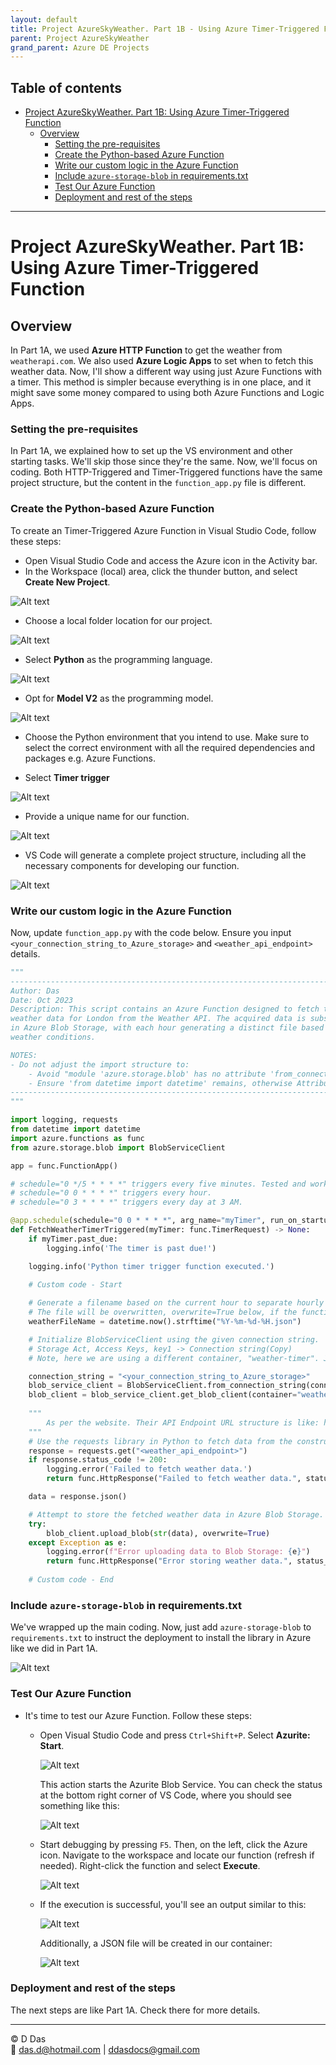 ```yaml
---
layout: default
title: Project AzureSkyWeather. Part 1B - Using Azure Timer-Triggered Function
parent: Project AzureSkyWeather
grand_parent: Azure DE Projects
---
```


## Table of contents
- [Project AzureSkyWeather. Part 1B: Using Azure Timer-Triggered Function](#project-azureskyweather-part-1b-using-azure-timer-triggered-function)
  - [Overview](#overview)
    - [Setting the pre-requisites](#setting-the-pre-requisites)
    - [Create the Python-based Azure Function](#create-the-python-based-azure-function)
    - [Write our custom logic in the Azure Function](#write-our-custom-logic-in-the-azure-function)
    - [Include  `azure-storage-blob` in requirements.txt](#include--azure-storage-blob-in-requirementstxt)
    - [Test Our Azure Function](#test-our-azure-function)
    - [Deployment and rest of the steps](#deployment-and-rest-of-the-steps)

---
# Project AzureSkyWeather. Part 1B: Using Azure Timer-Triggered Function

## Overview

In Part 1A, we used **Azure HTTP Function** to get the weather from `weatherapi.com`. We also used **Azure Logic Apps** to set when to fetch this weather data. Now, I'll show a different way using just Azure Functions with a timer. This method is simpler because everything is in one place, and it might save some money compared to using both Azure Functions and Logic Apps.

### Setting the pre-requisites

In Part 1A, we explained how to set up the VS environment and other starting tasks. We'll skip those since they're the same. Now, we'll focus on coding. Both HTTP-Triggered and Timer-Triggered functions have the same project structure, but the content in the `function_app.py` file is different.

### Create the Python-based Azure Function

To create an Timer-Triggered Azure Function in Visual Studio Code, follow these steps:

- Open Visual Studio Code and access the Azure icon in the Activity bar.
- In the Workspace (local) area, click the thunder button, and select **Create New Project**.

![Alt text](image-21.png)

- Choose a local folder location for our project.

![Alt text](image-41.png)

- Select **Python** as the programming language.

![Alt text](image-42.png)

- Opt for **Model V2** as the programming model.

![Alt text](image-43.png)

- Choose the Python environment that you intend to use. Make sure to select the correct environment with all the required dependencies and packages e.g. Azure Functions.

- Select **Timer trigger**

![Alt text](image-74.png)

- Provide a unique name for our function.

![Alt text](image-45.png)

- VS Code will generate a complete project structure, including all the necessary components for developing our function.

![Alt text](image-75.png)

### Write our custom logic in the Azure Function

Now, update `function_app.py` with the code below. Ensure you input `<your_connection_string_to_Azure_storage>` and `<weather_api_endpoint>` details.

```python
"""
-------------------------------------------------------------------------------
Author: Das
Date: Oct 2023
Description: This script contains an Azure Function designed to fetch the current 
weather data for London from the Weather API. The acquired data is subsequently stored 
in Azure Blob Storage, with each hour generating a distinct file based on the current 
weather conditions.

NOTES: 
- Do not adjust the import structure to:
    - Avoid "module 'azure.storage.blob' has no attribute 'from_connection_string'."
    - Ensure 'from datetime import datetime' remains, otherwise AttributeError: module 'datetime' has no attribute 'now' 
-------------------------------------------------------------------------------
"""

import logging, requests
from datetime import datetime
import azure.functions as func
from azure.storage.blob import BlobServiceClient

app = func.FunctionApp()

# schedule="0 */5 * * * *" triggers every five minutes. Tested and working.
# schedule="0 0 * * * *" triggers every hour.
# schedule="0 3 * * * *" triggers every day at 3 AM.

@app.schedule(schedule="0 0 * * * *", arg_name="myTimer", run_on_startup=True, use_monitor=False) 
def FetchWeatherTimerTriggered(myTimer: func.TimerRequest) -> None:
    if myTimer.past_due:
        logging.info('The timer is past due!')

    logging.info('Python timer trigger function executed.')

    # Custom code - Start
    
    # Generate a filename based on the current hour to separate hourly weather data.
    # The file will be overwritten, overwrite=True below, if the function is triggered multiple times within the same hour.
    weatherFileName = datetime.now().strftime("%Y-%m-%d-%H.json")

    # Initialize BlobServiceClient using the given connection string.
    # Storage Act, Access Keys, key1 -> Connection string(Copy)
    # Note, here we are using a different container, "weather-timer". Just to separate it from HTTP-Triggered code.

    connection_string = "<your_connection_string_to_Azure_storage>"
    blob_service_client = BlobServiceClient.from_connection_string(connection_string)
    blob_client = blob_service_client.get_blob_client(container="weather-timer", blob=weatherFileName)
    
    """
        As per the website. Their API Endpoint URL structure is like: http://api.weatherapi.com/v1/current.json?key=YOUR_API_KEY&q=LOCATION
    """
    # Use the requests library in Python to fetch data from the constructed endpoint:
    response = requests.get("<weather_api_endpoint>")
    if response.status_code != 200:
        logging.error('Failed to fetch weather data.')
        return func.HttpResponse("Failed to fetch weather data.", status_code=500)

    data = response.json()

    # Attempt to store the fetched weather data in Azure Blob Storage.
    try:
        blob_client.upload_blob(str(data), overwrite=True)
    except Exception as e:
        logging.error(f"Error uploading data to Blob Storage: {e}")
        return func.HttpResponse("Error storing weather data.", status_code=500)
    
    # Custom code - End
```

### Include  `azure-storage-blob` in requirements.txt

We've wrapped up the main coding. Now, just add `azure-storage-blob` to `requirements.txt` to instruct the deployment to install the library in Azure like we did in Part 1A.

![Alt text](image-50.png)

### Test Our Azure Function

- It's time to test our Azure Function. Follow these steps:

  - Open Visual Studio Code and press `Ctrl+Shift+P`. Select **Azurite: Start**.

     ![Alt text](image-22.png)

    This action starts the Azurite Blob Service. You can check the status at the bottom right corner of VS Code, where you should see something like this:

     ![Alt text](image-51.png)

  - Start debugging by pressing `F5`. Then, on the left, click the Azure icon. Navigate to the workspace and locate our function (refresh if needed). Right-click the function and select **Execute**.

     ![Alt text](image-52.png)

  - If the execution is successful, you'll see an output similar to this:

     ![Alt text](image-53.png)

    Additionally, a JSON file will be created in our container:

     ![Alt text](image-54.png)

### Deployment and rest of the steps

The next steps are like Part 1A. Check there for more details.

---
© D Das  
📧 [das.d@hotmail.com](mailto:das.d@hotmail.com) | [ddasdocs@gmail.com](mailto:ddasdocs@gmail.com)